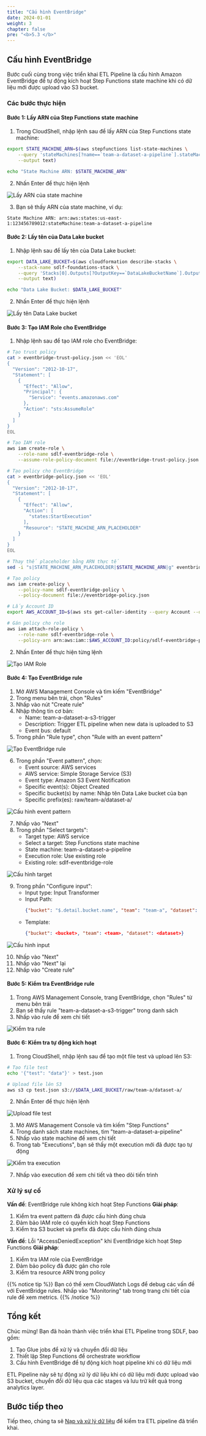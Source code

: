 ```yaml
---
title: "Cấu hình EventBridge"
date: 2024-01-01
weight: 3
chapter: false
pre: "<b>5.3 </b>"
---
```


## Cấu hình EventBridge

Bước cuối cùng trong việc triển khai ETL Pipeline là cấu hình Amazon EventBridge để tự động kích hoạt Step Functions state machine khi có dữ liệu mới được upload vào S3 bucket.

### Các bước thực hiện

#### Bước 1: Lấy ARN của Step Functions state machine

1. Trong CloudShell, nhập lệnh sau để lấy ARN của Step Functions state machine:

```bash
export STATE_MACHINE_ARN=$(aws stepfunctions list-state-machines \
    --query 'stateMachines[?name==`team-a-dataset-a-pipeline`].stateMachineArn' \
    --output text)

echo "State Machine ARN: $STATE_MACHINE_ARN"
```

2. Nhấn Enter để thực hiện lệnh

![Lấy ARN của state machine](../../../static/images/5/3/5.3.1_get_state_machine_arn.png?width=40pc)

3. Bạn sẽ thấy ARN của state machine, ví dụ:
```
State Machine ARN: arn:aws:states:us-east-1:123456789012:stateMachine:team-a-dataset-a-pipeline
```

#### Bước 2: Lấy tên của Data Lake bucket

1. Nhập lệnh sau để lấy tên của Data Lake bucket:

```bash
export DATA_LAKE_BUCKET=$(aws cloudformation describe-stacks \
    --stack-name sdlf-foundations-stack \
    --query 'Stacks[0].Outputs[?OutputKey==`DataLakeBucketName`].OutputValue' \
    --output text)

echo "Data Lake Bucket: $DATA_LAKE_BUCKET"
```

2. Nhấn Enter để thực hiện lệnh

![Lấy tên Data Lake bucket](../../../static/images/5/3/5.3.2_get_bucket_name.png?width=40pc)

#### Bước 3: Tạo IAM Role cho EventBridge

1. Nhập lệnh sau để tạo IAM role cho EventBridge:

```bash
# Tạo trust policy
cat > eventbridge-trust-policy.json << 'EOL'
{
  "Version": "2012-10-17",
  "Statement": [
    {
      "Effect": "Allow",
      "Principal": {
        "Service": "events.amazonaws.com"
      },
      "Action": "sts:AssumeRole"
    }
  ]
}
EOL

# Tạo IAM role
aws iam create-role \
    --role-name sdlf-eventbridge-role \
    --assume-role-policy-document file://eventbridge-trust-policy.json

# Tạo policy cho EventBridge
cat > eventbridge-policy.json << 'EOL'
{
  "Version": "2012-10-17",
  "Statement": [
    {
      "Effect": "Allow",
      "Action": [
        "states:StartExecution"
      ],
      "Resource": "STATE_MACHINE_ARN_PLACEHOLDER"
    }
  ]
}
EOL

# Thay thế placeholder bằng ARN thực tế
sed -i "s|STATE_MACHINE_ARN_PLACEHOLDER|$STATE_MACHINE_ARN|g" eventbridge-policy.json

# Tạo policy
aws iam create-policy \
    --policy-name sdlf-eventbridge-policy \
    --policy-document file://eventbridge-policy.json

# Lấy Account ID
export AWS_ACCOUNT_ID=$(aws sts get-caller-identity --query Account --output text)

# Gán policy cho role
aws iam attach-role-policy \
    --role-name sdlf-eventbridge-role \
    --policy-arn arn:aws:iam::$AWS_ACCOUNT_ID:policy/sdlf-eventbridge-policy
```

2. Nhấn Enter để thực hiện từng lệnh

![Tạo IAM Role](../../../static/images/5/3/5.3.3_create_iam_role.png?width=40pc)

#### Bước 4: Tạo EventBridge rule

1. Mở AWS Management Console và tìm kiếm "EventBridge"
2. Trong menu bên trái, chọn "Rules"
3. Nhấp vào nút "Create rule"
4. Nhập thông tin cơ bản:
   - Name: team-a-dataset-a-s3-trigger
   - Description: Trigger ETL pipeline when new data is uploaded to S3
   - Event bus: default
5. Trong phần "Rule type", chọn "Rule with an event pattern"

![Tạo EventBridge rule](../../../static/images/5/3/5.3.4_create_rule_1.png?width=40pc)

6. Trong phần "Event pattern", chọn:
   - Event source: AWS services
   - AWS service: Simple Storage Service (S3)
   - Event type: Amazon S3 Event Notification
   - Specific event(s): Object Created
   - Specific bucket(s) by name: Nhập tên Data Lake bucket của bạn
   - Specific prefix(es): raw/team-a/dataset-a/

![Cấu hình event pattern](../../../static/images/5/3/5.3.4_create_rule_2.png?width=40pc)

7. Nhấp vào "Next"
8. Trong phần "Select targets":
   - Target type: AWS service
   - Select a target: Step Functions state machine
   - State machine: team-a-dataset-a-pipeline
   - Execution role: Use existing role
   - Existing role: sdlf-eventbridge-role

![Cấu hình target](../../../static/images/5/3/5.3.4_create_rule_3.png?width=40pc)

9. Trong phần "Configure input":
   - Input type: Input Transformer
   - Input Path:
     ```json
     {"bucket": "$.detail.bucket.name", "team": "team-a", "dataset": "dataset-a"}
     ```
   - Template:
     ```json
     {"bucket": <bucket>, "team": <team>, "dataset": <dataset>}
     ```

![Cấu hình input](../../../static/images/5/3/5.3.4_create_rule_4.png?width=40pc)

10. Nhấp vào "Next"
11. Nhấp vào "Next" lại
12. Nhấp vào "Create rule"

#### Bước 5: Kiểm tra EventBridge rule

1. Trong AWS Management Console, trang EventBridge, chọn "Rules" từ menu bên trái
2. Bạn sẽ thấy rule "team-a-dataset-a-s3-trigger" trong danh sách
3. Nhấp vào rule để xem chi tiết

![Kiểm tra rule](../../../static/images/5/3/5.3.5_check_rule.png?width=40pc)

#### Bước 6: Kiểm tra tự động kích hoạt

1. Trong CloudShell, nhập lệnh sau để tạo một file test và upload lên S3:

```bash
# Tạo file test
echo '{"test": "data"}' > test.json

# Upload file lên S3
aws s3 cp test.json s3://$DATA_LAKE_BUCKET/raw/team-a/dataset-a/
```

2. Nhấn Enter để thực hiện lệnh

![Upload file test](../../../static/images/5/3/5.3.6_upload_test_file.png?width=40pc)

3. Mở AWS Management Console và tìm kiếm "Step Functions"
4. Trong danh sách state machines, tìm "team-a-dataset-a-pipeline"
5. Nhấp vào state machine để xem chi tiết
6. Trong tab "Executions", bạn sẽ thấy một execution mới đã được tạo tự động

![Kiểm tra execution](../../../static/images/5/3/5.3.6_check_execution.png?width=40pc)

7. Nhấp vào execution để xem chi tiết và theo dõi tiến trình

### Xử lý sự cố

**Vấn đề**: EventBridge rule không kích hoạt Step Functions
**Giải pháp**:
1. Kiểm tra event pattern đã được cấu hình đúng chưa
2. Đảm bảo IAM role có quyền kích hoạt Step Functions
3. Kiểm tra S3 bucket và prefix đã được cấu hình đúng chưa

**Vấn đề**: Lỗi "AccessDeniedException" khi EventBridge kích hoạt Step Functions
**Giải pháp**:
1. Kiểm tra IAM role của EventBridge
2. Đảm bảo policy đã được gán cho role
3. Kiểm tra resource ARN trong policy

{{% notice tip %}}
Bạn có thể xem CloudWatch Logs để debug các vấn đề với EventBridge rules. Nhấp vào "Monitoring" tab trong trang chi tiết của rule để xem metrics.
{{% /notice %}}

## Tổng kết

Chúc mừng! Bạn đã hoàn thành việc triển khai ETL Pipeline trong SDLF, bao gồm:

1. Tạo Glue jobs để xử lý và chuyển đổi dữ liệu
2. Thiết lập Step Functions để orchestrate workflow
3. Cấu hình EventBridge để tự động kích hoạt pipeline khi có dữ liệu mới

ETL Pipeline này sẽ tự động xử lý dữ liệu khi có dữ liệu mới được upload vào S3 bucket, chuyển đổi dữ liệu qua các stages và lưu trữ kết quả trong analytics layer.

## Bước tiếp theo

Tiếp theo, chúng ta sẽ [Nạp và xử lý dữ liệu](../../6-data-ingestion) để kiểm tra ETL pipeline đã triển khai.